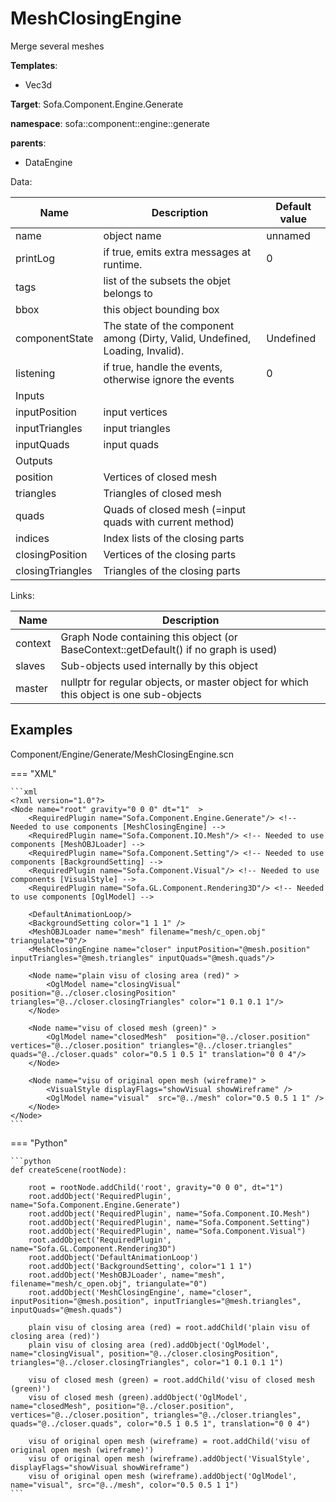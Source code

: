 # MeshClosingEngine

Merge several meshes


__Templates__:

- Vec3d

__Target__: Sofa.Component.Engine.Generate

__namespace__: sofa::component::engine::generate

__parents__: 

- DataEngine

Data: 

<table>
<thead>
    <tr>
        <th>Name</th>
        <th>Description</th>
        <th>Default value</th>
    </tr>
</thead>
<tbody>
	<tr>
		<td>name</td>
		<td>
object name
</td>
		<td>unnamed</td>
	</tr>
	<tr>
		<td>printLog</td>
		<td>
if true, emits extra messages at runtime.
</td>
		<td>0</td>
	</tr>
	<tr>
		<td>tags</td>
		<td>
list of the subsets the objet belongs to
</td>
		<td></td>
	</tr>
	<tr>
		<td>bbox</td>
		<td>
this object bounding box
</td>
		<td></td>
	</tr>
	<tr>
		<td>componentState</td>
		<td>
The state of the component among (Dirty, Valid, Undefined, Loading, Invalid).
</td>
		<td>Undefined</td>
	</tr>
	<tr>
		<td>listening</td>
		<td>
if true, handle the events, otherwise ignore the events
</td>
		<td>0</td>
	</tr>
	<tr>
		<td colspan="3">Inputs</td>
	</tr>
	<tr>
		<td>inputPosition</td>
		<td>
input vertices
</td>
		<td></td>
	</tr>
	<tr>
		<td>inputTriangles</td>
		<td>
input triangles
</td>
		<td></td>
	</tr>
	<tr>
		<td>inputQuads</td>
		<td>
input quads
</td>
		<td></td>
	</tr>
	<tr>
		<td colspan="3">Outputs</td>
	</tr>
	<tr>
		<td>position</td>
		<td>
Vertices of closed mesh
</td>
		<td></td>
	</tr>
	<tr>
		<td>triangles</td>
		<td>
Triangles of closed mesh
</td>
		<td></td>
	</tr>
	<tr>
		<td>quads</td>
		<td>
Quads of closed mesh (=input quads with current method)
</td>
		<td></td>
	</tr>
	<tr>
		<td>indices</td>
		<td>
Index lists of the closing parts
</td>
		<td></td>
	</tr>
	<tr>
		<td>closingPosition</td>
		<td>
Vertices of the closing parts
</td>
		<td></td>
	</tr>
	<tr>
		<td>closingTriangles</td>
		<td>
Triangles of the closing parts
</td>
		<td></td>
	</tr>

</tbody>
</table>

Links: 

| Name | Description |
| ---- | ----------- |
|context|Graph Node containing this object (or BaseContext::getDefault() if no graph is used)|
|slaves|Sub-objects used internally by this object|
|master|nullptr for regular objects, or master object for which this object is one sub-objects|



## Examples

Component/Engine/Generate/MeshClosingEngine.scn

=== "XML"

    ```xml
    <?xml version="1.0"?>
    <Node name="root" gravity="0 0 0" dt="1"  >
        <RequiredPlugin name="Sofa.Component.Engine.Generate"/> <!-- Needed to use components [MeshClosingEngine] -->
        <RequiredPlugin name="Sofa.Component.IO.Mesh"/> <!-- Needed to use components [MeshOBJLoader] -->
        <RequiredPlugin name="Sofa.Component.Setting"/> <!-- Needed to use components [BackgroundSetting] -->
        <RequiredPlugin name="Sofa.Component.Visual"/> <!-- Needed to use components [VisualStyle] -->
        <RequiredPlugin name="Sofa.GL.Component.Rendering3D"/> <!-- Needed to use components [OglModel] -->
    
        <DefaultAnimationLoop/>
        <BackgroundSetting color="1 1 1" />
        <MeshOBJLoader name="mesh" filename="mesh/c_open.obj" triangulate="0"/>
        <MeshClosingEngine name="closer" inputPosition="@mesh.position" inputTriangles="@mesh.triangles" inputQuads="@mesh.quads"/>
    
        <Node name="plain visu of closing area (red)" >
            <OglModel name="closingVisual"  position="@../closer.closingPosition" triangles="@../closer.closingTriangles" color="1 0.1 0.1 1"/>
        </Node>
    
        <Node name="visu of closed mesh (green)" >
            <OglModel name="closedMesh"  position="@../closer.position" vertices="@../closer.position" triangles="@../closer.triangles" quads="@../closer.quads" color="0.5 1 0.5 1" translation="0 0 4"/>
        </Node>
    
        <Node name="visu of original open mesh (wireframe)" >
            <VisualStyle displayFlags="showVisual showWireframe" />
            <OglModel name="visual"  src="@../mesh" color="0.5 0.5 1 1" />
        </Node>
    </Node>
    ```

=== "Python"

    ```python
    def createScene(rootNode):

        root = rootNode.addChild('root', gravity="0 0 0", dt="1")
        root.addObject('RequiredPlugin', name="Sofa.Component.Engine.Generate")
        root.addObject('RequiredPlugin', name="Sofa.Component.IO.Mesh")
        root.addObject('RequiredPlugin', name="Sofa.Component.Setting")
        root.addObject('RequiredPlugin', name="Sofa.Component.Visual")
        root.addObject('RequiredPlugin', name="Sofa.GL.Component.Rendering3D")
        root.addObject('DefaultAnimationLoop')
        root.addObject('BackgroundSetting', color="1 1 1")
        root.addObject('MeshOBJLoader', name="mesh", filename="mesh/c_open.obj", triangulate="0")
        root.addObject('MeshClosingEngine', name="closer", inputPosition="@mesh.position", inputTriangles="@mesh.triangles", inputQuads="@mesh.quads")

        plain visu of closing area (red) = root.addChild('plain visu of closing area (red)')
        plain visu of closing area (red).addObject('OglModel', name="closingVisual", position="@../closer.closingPosition", triangles="@../closer.closingTriangles", color="1 0.1 0.1 1")

        visu of closed mesh (green) = root.addChild('visu of closed mesh (green)')
        visu of closed mesh (green).addObject('OglModel', name="closedMesh", position="@../closer.position", vertices="@../closer.position", triangles="@../closer.triangles", quads="@../closer.quads", color="0.5 1 0.5 1", translation="0 0 4")

        visu of original open mesh (wireframe) = root.addChild('visu of original open mesh (wireframe)')
        visu of original open mesh (wireframe).addObject('VisualStyle', displayFlags="showVisual showWireframe")
        visu of original open mesh (wireframe).addObject('OglModel', name="visual", src="@../mesh", color="0.5 0.5 1 1")
    ```

